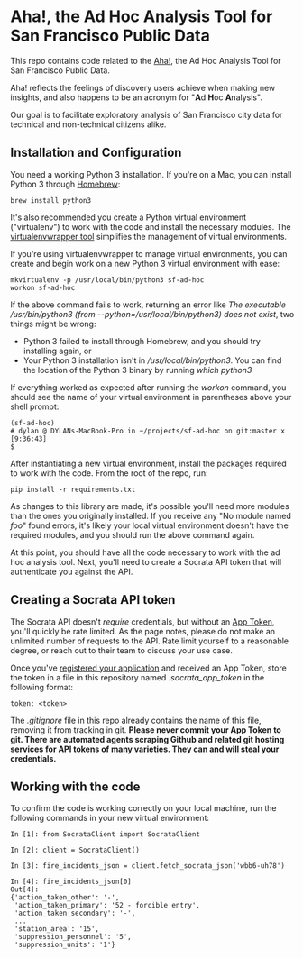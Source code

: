 # Aha!, the Ad Hoc Analysis Tool for San Francisco Public Data

This repo contains code related to the [Aha!](https://docs.google.com/document/d/1qmJKof-BGCCOBcnxiXiC_MyTdeFm8By8sYpwuVWjx4s/edit#), the Ad Hoc Analysis Tool for San Francisco Public Data.

Aha! reflects the feelings of discovery users achieve when making new insights, and also happens to be an acronym for "**A**d **H**oc **A**nalysis".

Our goal is to facilitate exploratory analysis of San Francisco city data for technical and non-technical citizens alike.

## Installation and Configuration

You need a working Python 3 installation. If you're on a Mac, you can install Python 3 through [Homebrew](http://brew.sh/):

    brew install python3

It's also recommended you create a Python virtual environment ("virtualenv") to work
with the code and install the necessary modules. The [virtualenvwrapper tool](http://virtualenvwrapper.readthedocs.io/en/latest/) 
simplifies the management of virtual environments.

If you're using virtualenvwrapper to manage virtual environments, you can create and 
begin work on a new Python 3 virtual environment with ease:

    mkvirtualenv -p /usr/local/bin/python3 sf-ad-hoc
    workon sf-ad-hoc

If the above command fails to work, returning an error like _The executable /usr/bin/python3 (from --python=/usr/local/bin/python3) does not exist_,
two things might be wrong:

* Python 3 failed to install through Homebrew, and you should try installing again, or
* Your Python 3 installation isn't in _/usr/local/bin/python3_. You can find the location of the Python 3 binary by running _which python3_

If everything worked as expected after running the _workon_ command, you should see the name of your virtual environment
in parentheses above your shell prompt:

    (sf-ad-hoc)
    # dylan @ DYLANs-MacBook-Pro in ~/projects/sf-ad-hoc on git:master x [9:36:43]
    $

After instantiating a new virtual environment, install the packages required to work with
the code. From the root of the repo, run:

    pip install -r requirements.txt

As changes to this library are made, it's possible you'll need more modules than the ones you
originally installed. If you receive any "No module named _foo_" found errors, it's likely
your local virtual environment doesn't have the required modules, and you should run the
above command again.

At this point, you should have all the code necessary to work with the ad hoc analysis tool.
Next, you'll need to create a Socrata API token that will authenticate you against the API.

## Creating a Socrata API token

The Socrata API doesn't _require_ credentials, but without an [App Token](https://dev.socrata.com/docs/app-tokens.html),
you'll quickly be rate limited. As the page notes, please do not make an unlimited number of requests to the API. 
Rate limit yourself to a reasonable degree, or reach out to their team to discuss your use case.

Once you've [registered your application](https://dev.socrata.com/register) and received an App Token, store the token
in a file in this repository named _.socrata\_app\_token_ in the following format:

    token: <token>

The _.gitignore_ file in this repo already contains the name of this file, removing it from tracking in git.
**Please never commit your App Token to git. There are automated agents scraping Github and related git hosting 
services for API tokens of many varieties. They can and will steal your credentials.**

## Working with the code

To confirm the code is working correctly on your local machine, run the following commands in your new virtual environment:

    In [1]: from SocrataClient import SocrataClient

    In [2]: client = SocrataClient()

    In [3]: fire_incidents_json = client.fetch_socrata_json('wbb6-uh78')

    In [4]: fire_incidents_json[0]
    Out[4]:
    {'action_taken_other': '-',
     'action_taken_primary': '52 - forcible entry',
     'action_taken_secondary': '-',
     ...
     'station_area': '15',
     'suppression_personnel': '5',
     'suppression_units': '1'}
